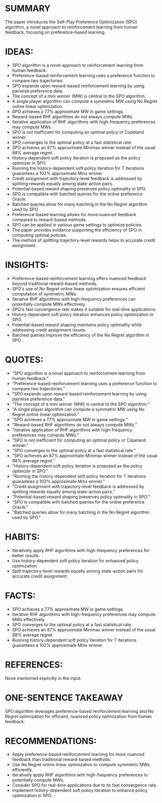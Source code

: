 # SUMMARY
The paper introduces the Self-Play Preference Optimization (SPO) algorithm, a novel approach to reinforcement learning from human feedback, focusing on preference-based learning.

# IDEAS:
- SPO algorithm is a novel approach to reinforcement learning from human feedback.
- Preference-based reinforcement learning uses a preference function to compare two trajectories.
- SPO expands upon reward-based reinforcement learning by using pairwise preference data.
- The concept of a mini winner (MW) is central to the SPO algorithm.
- A single player algorithm can compute a symmetric MW using No Regret online linear optimization.
- SPO achieves a 77% approximate MW in game settings.
- Reward-based RHF algorithms do not always compute MWs.
- Iterative application of RHF algorithms with high-frequency preferences may compute MWs.
- SPO is not inefficient for computing an optimal policy or Copeland winner.
- SPO converges to the optimal policy at a fast statistical rate.
- SPO achieves an 87% approximate Minimax winner instead of the usual 88% average regret.
- History-dependent soft policy iteration is proposed as the policy optimizer in SPO.
- Running the history-dependent soft policy iteration for T iterations guarantees a 102% approximate Minx winner.
- Credit assignment with trajectory-level feedback is addressed by splitting rewards equally among state-action pairs.
- Potential-based reward shaping preserves policy optimality in SPO.
- SPO is compatible with batched queries for the online preference Oracle.
- Batched queries allow for many batching in the No Regret algorithm used by SPO.
- Preference-based learning allows for more nuanced feedback compared to reward-based methods.
- SPO can be applied in various game settings to optimize policies.
- The paper provides evidence supporting the efficiency of SPO in computing optimal policies.
- The method of splitting trajectory-level rewards helps in accurate credit assignment.

# INSIGHTS:
- Preference-based reinforcement learning offers nuanced feedback beyond traditional reward-based methods.
- SPO's use of No Regret online linear optimization ensures efficient computation of symmetric MWs.
- Iterative RHF algorithms with high-frequency preferences can potentially compute MWs effectively.
- SPO's fast convergence rate makes it suitable for real-time applications.
- History-dependent soft policy iteration enhances policy optimization in SPO.
- Potential-based reward shaping maintains policy optimality while addressing credit assignment issues.
- Batched queries improve the efficiency of the No Regret algorithm in SPO.

# QUOTES:
- "SPO algorithm is a novel approach to reinforcement learning from human feedback."
- "Preference-based reinforcement learning uses a preference function to compare two trajectories."
- "SPO expands upon reward-based reinforcement learning by using pairwise preference data."
- "The concept of a mini winner (MW) is central to the SPO algorithm."
- "A single player algorithm can compute a symmetric MW using No Regret online linear optimization."
- "SPO achieves a 77% approximate MW in game settings."
- "Reward-based RHF algorithms do not always compute MWs."
- "Iterative application of RHF algorithms with high-frequency preferences may compute MWs."
- "SPO is not inefficient for computing an optimal policy or Copeland winner."
- "SPO converges to the optimal policy at a fast statistical rate."
- "SPO achieves an 87% approximate Minimax winner instead of the usual 88% average regret."
- "History-dependent soft policy iteration is proposed as the policy optimizer in SPO."
- "Running the history-dependent soft policy iteration for T iterations guarantees a 102% approximate Minx winner."
- "Credit assignment with trajectory-level feedback is addressed by splitting rewards equally among state-action pairs."
- "Potential-based reward shaping preserves policy optimality in SPO."
- "SPO is compatible with batched queries for the online preference Oracle."
- "Batched queries allow for many batching in the No Regret algorithm used by SPO."

# HABITS:
- Iteratively apply RHF algorithms with high-frequency preferences for better results.
- Use history-dependent soft policy iteration for enhanced policy optimization.
- Split trajectory-level rewards equally among state-action pairs for accurate credit assignment.

# FACTS:
- SPO achieves a 77% approximate MW in game settings.
- Iterative RHF algorithms with high-frequency preferences may compute MWs effectively.
- SPO converges to the optimal policy at a fast statistical rate.
- SPO achieves an 87% approximate Minimax winner instead of the usual 88% average regret.
- Running history-dependent soft policy iteration for T iterations guarantees a 102% approximate Minx winner.

# REFERENCES:
None mentioned explicitly in the input.

# ONE-SENTENCE TAKEAWAY
SPO algorithm leverages preference-based reinforcement learning and No Regret optimization for efficient, nuanced policy optimization from human feedback.

# RECOMMENDATIONS:
- Apply preference-based reinforcement learning for more nuanced feedback than traditional reward-based methods.
- Use No Regret online linear optimization to compute symmetric MWs efficiently.
- Iteratively apply RHF algorithms with high-frequency preferences to potentially compute MWs.
- Consider SPO for real-time applications due to its fast convergence rate.
- Implement history-dependent soft policy iteration to enhance policy optimization in SPO.